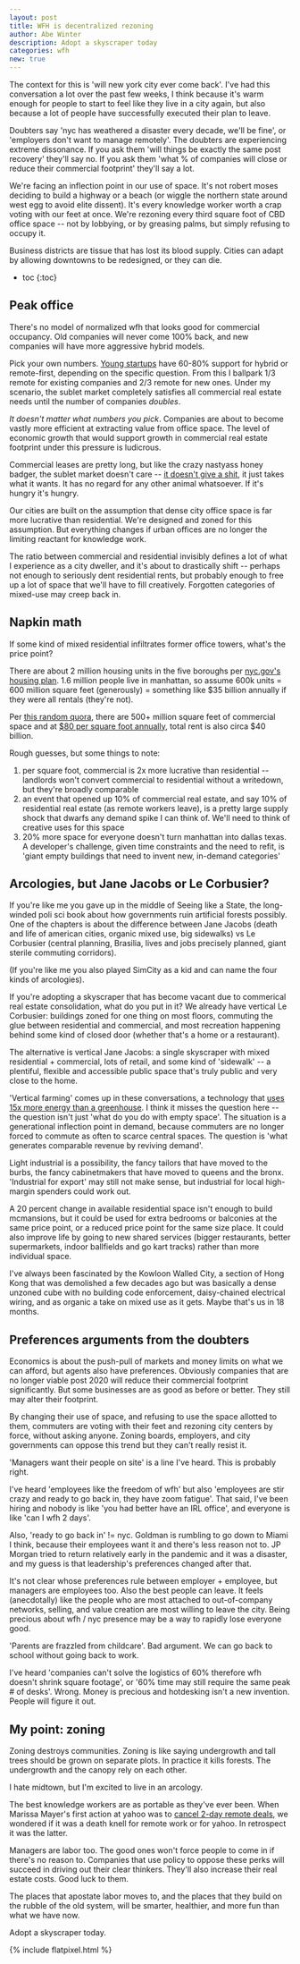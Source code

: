```yaml
---
layout: post
title: WFH is decentralized rezoning
author: Abe Winter
description: Adopt a skyscraper today
categories: wfh
new: true
---
```


The context for this is 'will new york city ever come back'.
I've had this conversation a lot over the past few weeks, I think because it's warm enough for people to start to feel like they live in a city again,
but also because a lot of people have successfully executed their plan to leave.

Doubters say 'nyc has weathered a disaster every decade, we'll be fine', or 'employers don't want to manage remotely'.
The doubters are experiencing extreme dissonance.
If you ask them 'will things be exactly the same post recovery' they'll say no.
If you ask them 'what % of companies will close or reduce their commercial footprint' they'll say a lot.

We're facing an inflection point in our use of space.
It's not robert moses deciding to build a highway or a beach (or wiggle the northern state around west egg to avoid elite dissent).
It's every knowledge worker worth a crap voting with our feet at once.
We're rezoning every third square foot of CBD office space -- not by lobbying, or by greasing palms, but simply refusing to occupy it.

Business districts are tissue that has lost its blood supply.
Cities can adapt by allowing downtowns to be redesigned, or they can die.

* toc
{:toc}

## Peak office

There's no model of normalized wfh that looks good for commercial occupancy.
Old companies will never come 100% back, and new companies will have more aggressive hybrid models.

Pick your own numbers.
[Young startups](https://techcrunch.com/2020/06/29/exclusive-survey-finds-startups-drifting-away-from-offices-post-covid-19/) have 60-80% support for hybrid or remote-first, depending on the specific question.
From this I ballpark 1/3 remote for existing companies and 2/3 remote for new ones.
Under my scenario, the sublet market completely satisfies all commercial real estate needs until the number of companies *doubles*.

*It doesn't matter what numbers you pick*.
Companies are about to become vastly more efficient at extracting value from office space.
The level of economic growth that would support growth in commercial real estate footprint under this pressure is ludicrous.

Commercial leases are pretty long, but like the crazy nastyass honey badger, the sublet market doesn't care -- [it doesn't give a shit](https://youtu.be/4r7wHMg5Yjg?t=31), it just takes what it wants.
It has no regard for any other animal whatsoever.
If it's hungry it's hungry.

Our cities are built on the assumption that dense city office space is far more lucrative than residential.
We're designed and zoned for this assumption.
But everything changes if urban offices are no longer the limiting reactant for knowledge work.

The ratio between commercial and residential invisibly defines a lot of what I experience as a city dweller, and it's about to drastically shift --
perhaps not enough to seriously dent residential rents, but probably enough to free up a lot of space that we'll have to fill creatively.
Forgotten categories of mixed-use may creep back in.

## Napkin math

If some kind of mixed residential infiltrates former office towers, what's the price point?

There are about 2 million housing units in the five boroughs per [nyc.gov's housing plan](http://www.nyc.gov/html/housing/assets/downloads/pdf/housing_plan.pdf).
1.6 million people live in manhattan, so assume 600k units = 600 million square feet (generously) = something like $35 billion annually if they were all rentals (they're not).

Per [this random quora](https://www.quora.com/How-much-commercial-office-space-is-there-in-NYC-specifically-the-borough-of-Manhattan), there are 500+ million square feet of commercial space and at [$80 per square foot annually](https://www.thecity.nyc/2020/10/15/21518594/new-york-city-office-space-glut-lease-9-11-record), total rent is also circa $40 billion.

Rough guesses, but some things to note:

1. per square foot, commercial is 2x more lucrative than residential -- landlords won't convert commercial to residential without a writedown, but they're broadly comparable
1. an event that opened up 10% of commercial real estate, and say 10% of residential real estate (as remote workers leave), is a pretty large supply shock that dwarfs any demand spike I can think of. We'll need to think of creative uses for this space
1. 20% more space for everyone doesn't turn manhattan into dallas texas. A developer's challenge, given time constraints and the need to refit, is 'giant empty buildings that need to invent new, in-demand categories'

## Arcologies, but Jane Jacobs or Le Corbusier?

If you're like me you gave up in the middle of Seeing like a State, the long-winded poli sci book about how governments ruin artificial forests possibly.
One of the chapters is about the difference between Jane Jacobs (death and life of american cities, organic mixed use, big sidewalks)
vs Le Corbusier (central planning, Brasilia, lives and jobs precisely planned, giant sterile commuting corridors).

(If you're like me you also played SimCity as a kid and can name the four kinds of arcologies).

If you're adopting a skyscraper that has become vacant due to commerical real estate consolidation, what do you put in it?
We already have vertical Le Corbusier:
buildings zoned for one thing on most floors, commuting the glue between residential and commercial, and most recreation happening behind some kind of closed door (whether that's a home or a restaurant).

The alternative is vertical Jane Jacobs:
a single skyscraper with mixed residential + commercial, lots of retail,
and some kind of 'sidewalk' -- a plentiful, flexible and accessible public space that's truly public and very close to the home.

'Vertical farming' comes up in these conversations, a technology that [uses 15x more energy than a greenhouse](https://theconversation.com/food-security-vertical-farming-sounds-fantastic-until-you-consider-its-energy-use-102657).
I think it misses the question here -- the question isn't just 'what do you do with empty space'.
The situation is a generational inflection point in demand, because commuters are no longer forced to commute as often to scarce central spaces.
The question is 'what generates comparable revenue by reviving demand'.

Light industrial is a possibility, the fancy tailors that have moved to the burbs, the fancy cabinetmakers that have moved to queens and the bronx.
'Industrial for export' may still not make sense, but industrial for local high-margin spenders could work out.

A 20 percent change in available residential space isn't enough to build mcmansions,
but it could be used for extra bedrooms or balconies at the same price point, or a reduced price point for the same size place.
It could also improve life by going to new shared services (bigger restaurants, better supermarkets, indoor ballfields and go kart tracks) rather than more individual space.

I've always been fascinated by the Kowloon Walled City, a section of Hong Kong that was demolished a few decades ago but was basically a dense unzoned cube with no building code enforcement, daisy-chained electrical wiring, and as organic a take on mixed use as it gets.
Maybe that's us in 18 months.

## Preferences arguments from the doubters

Economics is about the push-pull of markets and money limits on what we can afford, but agents also have preferences.
Obviously companies that are no longer viable post 2020 will reduce their commercial footprint significantly.
But some businesses are as good as before or better.
They still may alter their footprint.

By changing their use of space, and refusing to use the space allotted to them, commuters are voting with their feet and rezoning city centers by force, without asking anyone.
Zoning boards, employers, and city governments can oppose this trend but they can't really resist it.

'Managers want their people on site' is a line I've heard.
This is probably right.

I've heard 'employees like the freedom of wfh' but also 'employees are stir crazy and ready to go back in, they have zoom fatigue'.
That said, I've been hiring and nobody is like 'you had better have an IRL office', and everyone is like 'can I wfh 2 days'.

Also, 'ready to go back in' != nyc.
Goldman is rumbling to go down to Miami I think, because their employees want it and there's less reason not to.
JP Morgan tried to return relatively early in the pandemic and it was a disaster, and my guess is that leadership's preferences changed after that.

It's not clear whose preferences rule between employer + employee, but managers are employees too.
Also the best people can leave.
It feels (anecdotally) like the people who are most attached to out-of-company networks, selling, and value creation are most willing to leave the city.
Being precious about wfh / nyc presence may be a way to rapidly lose everyone good.

'Parents are frazzled from childcare'.
Bad argument. We can go back to school without going back to work.

I've heard 'companies can't solve the logistics of 60% therefore wfh doesn't shrink square footage', or '60% time may still require the same peak # of desks'.
Wrong. Money is precious and hotdesking isn't a new invention.
People will figure it out.

## My point: zoning

Zoning destroys communities.
Zoning is like saying undergrowth and tall trees should be grown on separate plots.
In practice it kills forests.
The undergrowth and the canopy rely on each other.

I hate midtown, but I'm excited to live in an arcology.

The best knowledge workers are as portable as they've ever been.
When Marissa Mayer's first action at yahoo was to [cancel 2-day remote deals](http://allthingsd.com/20130222/physically-together-heres-the-internal-yahoo-no-work-from-home-memo-which-extends-beyond-remote-workers/), we wondered if it was a death knell for remote work or for yahoo.
In retrospect it was the latter.

Managers are labor too.
The good ones won't force people to come in if there's no reason to.
Companies that use policy to oppose these perks will succeed in driving out their clear thinkers.
They'll also increase their real estate costs.
Good luck to them.

The places that apostate labor moves to, and the places that they build on the rubble of the old system,
will be smarter, healthier, and more fun than what we have now.

Adopt a skyscraper today.

{% include flatpixel.html %}
